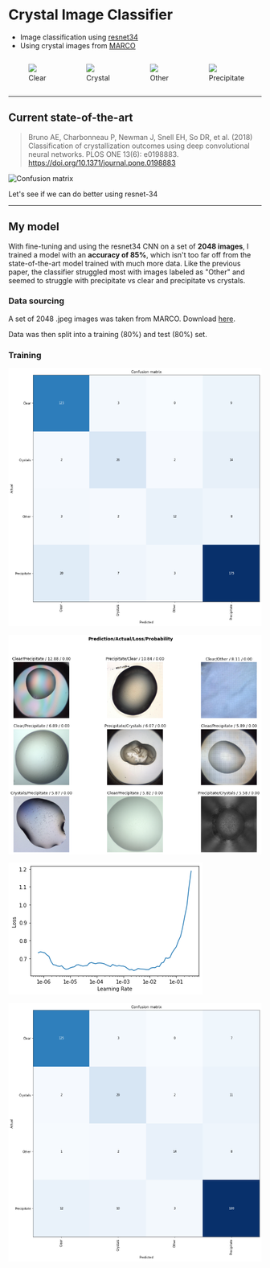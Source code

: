 # Crystal Image Classifier
- Image classification using [resnet34](https://arxiv.org/abs/1512.03385)
- Using crystal images from [MARCO](https://marco.ccr.buffalo.edu/) 

<div style="display: flex;">
  <figure>
    <img src="https://marco.ccr.buffalo.edu/image/raw/1" width="300">
    <figcaption>Clear</figcaption>
  </figure>

  <figure>
    <img src="https://marco.ccr.buffalo.edu/image/raw/58" width="300">
    <figcaption>Crystal</figcaption>
  </figure>

  <figure>
    <img src="https://marco.ccr.buffalo.edu/image/raw/1212" width="300">
    <figcaption>Other</figcaption>
  </figure>

  <figure>
    <img src="https://marco.ccr.buffalo.edu/image/raw/245" width="300">
    <figcaption>Precipitate</figcaption>
  </figure>
</div>

---
## Current state-of-the-art

> Bruno AE, Charbonneau P, Newman J, Snell EH, So DR, et al. (2018) Classification of crystallization outcomes using deep convolutional neural networks. PLOS ONE 13(6): e0198883. https://doi.org/10.1371/journal.pone.0198883

![Confusion matrix](https://journals.plos.org/plosone/article/figure/image?size=large&id=info:doi/10.1371/journal.pone.0198883.t004)

Let's see if we can do better using resnet-34

---
## My model

With fine-tuning and using the resnet34 CNN on a set of **2048 images**, I trained a model with an **accuracy of 85%**, which isn't too far off from the state-of-the-art model trained with much more data. Like the previous paper, the classifier struggled most with images labeled as "Other" and seemed to struggle with precipitate vs clear and precipitate vs crystals.

### Data sourcing

A set of 2048 .jpeg images was taken from MARCO. Download [here](https://d27i862zg3bohz.cloudfront.net/ml/xtal-marco-2048.zip).

Data was then split into a training (80%) and test (80%) set.


### Training

![Confusion matrix before learning rate tuning](https://github.com/loren-jiang/xtal-clear/blob/master/confusion_matrix_pretune.png)

![Top losses](https://github.com/loren-jiang/xtal-clear/blob/master/top_9_losses.png)

![Learning rate vs loss](https://github.com/loren-jiang/xtal-clear/blob/master/learning_rate_tuning.png)

![Confusion matrix after learning rate tuning](https://github.com/loren-jiang/xtal-clear/blob/master/confusion_matrix_posttune.png)

